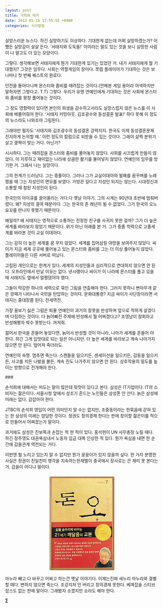 ```yaml
---
layout: post
title: 석희와 태지
date: 2013-05-16 17:55:55 +0900
categories: 시사칼럼
---
```

실망스러운 뉴스다. 하긴 실망하기도 이상하다. 기대한게 없는데 어찌 실망하겠는가? 어쨌든 실망감이 살살 든다. ‘서태지와 도둑들!’ 이이라는 말도 있는 것을 보니 실망한 사람이 나 말고도 더 있는 모양이다. 


  


그렇다. 생각해보면 서태지에게 뭔가 기대한게 있기는 있었던 거. 내가 서태지에게 뭘 기대했지? 그것은 임무다. 사회는 역할게임의 장이다. 쪼렙 플레이어가 기대하는 것은 보나마나 첫 번째 퀘스트의 완료다. 


  


던전을 돌아다니며 몬스터와 좀비를 때려잡는 것이다.(안해본 게임 용어라 어색하지만 말하자면 그렇다고. T.T) 그렇다. 우리가 유명 연예인에게 기대하는 것은 사회에 몬스터와 좀비를 왕창 풀어놓는 것이다. 


  


그 정도 영향력이 있다면 본인의 희생을 감수하고서라도 실망스럽지 않은 뉴스를 이 사회에 베풀어줘야 한다. ‘서태지 커밍아웃. 김조광수와 동성결혼 발표!’ 하다 못해 이 정도의 뉴스라도 나와조야 그림된다. 


  


그래야만 필자도 ‘서태지와 김조광수의 동성결혼 강력지지. 한국도 이제 동성결혼문제 진지하게 논의할 때.’ 이런 정도의 칼럼으로 되받을 수 있는 것이다. 그래야 살짝 분위기 살고 쿵짝이 맞는 거다. 아닌가? 


  


시시하다. 그는 때려잡을 몬스터와 좀비를 풀어놓지 않았다. 사회를 시끄럽게 만들지 않았다. 이 지루하고 재미없는 나라에 상큼한 활기를 불어넣지 않았다. 연예인의 임무를 방기한 거. 그래서 나는 실망이다. 


  


그의 한계가 드러났다. 그는 중졸이다. 그러나 그가 교실이데아와 발해를 꿈꾸며를 노래했을 때 그는 지성인의 면모를 보였다. 가방끈 길다고 지성인 되지는 않는다. 시대정신과 소통할 때 참된 지성인이 된다. 


  


한국인의 아이큐를 끌어올리는 거다.다 옛날 이야기. 그의 시계는 90년대 초반에 멈춰버렸다. 왜? 지성의 결여 때문이다. 그는 한국의 존 레넌이 될 수 없었다. 그가 한국의 오노 요꼬를 만나지 못했기 때문이다. 


  


왜일까? 왜 서태지는 영적으로 소통하는 진정한 친구를 사귀지 못한 걸까? 그가 더 높은 세계를 바라보지 않았기 때문이다. 위가 아닌 아래를 본 거. 그가 중졸 학력으로 고졸세계를 바라본 것이 교실 이데아다. 


  


그는 감히 더 높은 세계를 꿈 꾸지 않았다. 세계를 집어삼킬 야망을 보여주지 않았다. 싸이가 지금 세계 곳곳에 풀어놓고 있는 몬스터와 좀비를 그는 더 이상 풀어놓지 않았다. 플레이어들은 다른 서버로 떠났다. 


  


고립된 개인으로는 한계가 있다. 세계의 지성인들과 심리적으로 연대하지 않으면 안 된다. 오프라인에서 만날 이유는 없다. 낸시랭이나 싸이가 이 나라에 몬스터를 풀고 있을 때 서태지도 옆에서 얼쩡댔어야 했다. 


  


그들이 막강한 하나의 세력으로 묶인 그림을 연출해야 한다. 그러지 못하니 변아무개 같은 깡패가 나타나서 국민을 탄압하는 것이다. 문화대통령? 지금 싸이가 사단장이라면 서태지는 중대장쯤 된다. 전세역전. 


  


가장 꼴보기 싫은 그림은 퇴물 연예인이 과거의 잘못을 반성하며 앞으로 착하게 살겠다며 다짐하는 것이다. 다 늙어빠진 주제에 반성해서 뭘 어쩌겠다고? 조영남이 참회하고 반성해봤자 박수 못받는다. 꺼져줘.


  


젊어서 한국을 흔들어 놓았다면, 늙어서 반성할 것이 아니라, 나아가 세계를 흔들어 야 한다. 하긴 그게 입맛대로 되는 일은 아니지만. 더 높은 세계를 바라보고 계속 나아가지 않으면 안 된다. 엎어져 죽더라도. 



연예인의 숙명. 멈추면 죽는다. 스캔들을 일으키든, 센세이션을 일으키든, 감동을 일으키든, 사고를 치든 나발을 불든, 계속 진도 나가주지 않으면 안 된다. 상호작용의 밀도를 높이는 방향으로 전개해야 한다.  




\### 


  


손석희에 대해서는 떠도는 말이 많은데 뒷맛이 있다고 본다. 삼성은 IT기업이다. IT의 소비자는 젊은이다. 서울시청 앞에서 성조기 흔드는 노인들은 삼성폰 안 산다. 늙은 삼성에 미래는 없다. 감잡아야 한다. 


  


JTBC의 손석희 영입이 어떤 의미인지 알 수는 없지만, 조중동이라는 한묶음에 갇혀 있는 한 삼성의 미래는 암담한 것이다. 정권도 창의경제 한다는 판에 창의할 젊은이를 적으로 만들어서 어쩌겠는가 말이다. 


  


과거에도 삼성은 진보쪽과 손잡는 척 한 적이 있다. 홍석현이 UN 사무총장 노릴 때다. 하긴 정주영도 대권욕심내서 노동자 임금 대폭 인상한 적 있다. 뭔가 욕심을 내면 한 순간에 갑을관계 역전되는 거다. 


  


이번엔 뭘 노리고 있는지 알 수 없지만 뭔가 꿍꿍이가 있지 않을까 싶다. 한 가지 분명한 사실은 정권이 친일친미 행각을 지속하는한재벌이 중국에서 장사로는 큰 재미 못 본다는 거. 갑을이 어디냐 말이다. 


  




 ###


  




<p align="center">
  <a href="?mid=DonOh"><img alt="345678.jpg" src="files/attach/images/198/727/315/55.JPG" /> <br /></a> 
  
  <p>
  </p>
  
  <p>
    마누라 빼고 다 바꾸고 어쩌고 하는건 옛날 이야기다. 이제는진짜 새누리 마누라와 결별할 때다. 변하지 않으면 죽는다. 조강지처 안 버리고 창의경제 못한다. 베껴잡술 스티브 잡스도 없는 판에 말이다. 그래봤자 쇼겠지만 쇼라도 해야 한다.
  </p>
  
  <p>
  </p>
  
  <p>
  </p>
  
  <p>
    <b>∑</b> <br /><br />
  </p>
  
  <p>
  </p>
  
  <p>
  </p>
  
  <p>
  </p>
  
  <p>
  </p>
  
  <p>
  </p>
  
  <p>
  </p>
  
  <p>
  </p>
  
  <p>
  </p>
  
  <p>
  </p>
  
  <p>
  </p>
  
  <p>
  </p>
  
  <p>
  </p>
  
  <p>
  </p>
  
  <p>
  </p>
  
  <p>
  </p>
  
  <p>
  </p>
  
  <p>
  </p>
  
  <p>
  </p>
  
  <p>
  </p>
</p>